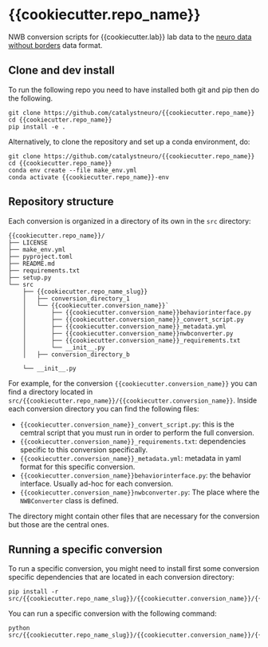 # {{cookiecutter.repo_name}}
NWB conversion scripts for {{cookiecutter.lab}} lab data to the [neuro data without borders](https://nwb-overview.readthedocs.io/) data format.

## Clone and dev install
To run the following repo you need to have installed both git and pip then do the following.

```
git clone https://github.com/catalystneuro/{{cookiecutter.repo_name}}
cd {{cookiecutter.repo_name}}
pip install -e .
```

Alternatively, to clone the repository and set up a conda environment, do:
```
git clone https://github.com/catalystneuro/{{cookiecutter.repo_name}}
cd {{cookiecutter.repo_name}}
conda env create --file make_env.yml
conda activate {{cookiecutter.repo_name}}-env
```

## Repository structure
Each conversion is organized in a directory of its own in the `src` directory:

    {{cookiecutter.repo_name}}/
    ├── LICENSE
    ├── make_env.yml
    ├── pyproject.toml
    ├── README.md
    ├── requirements.txt
    ├── setup.py
    └── src
        ├── {{cookiecutter.repo_name_slug}}
        │   ├── conversion_directory_1
        │   └── {{cookiecutter.conversion_name}}`
        │       ├── {{cookiecutter.conversion_name}}behaviorinterface.py
        │       ├── {{cookiecutter.conversion_name}}_convert_script.py
        │       ├── {{cookiecutter.conversion_name}}_metadata.yml
        │       ├── {{cookiecutter.conversion_name}}nwbconverter.py
        │       ├── {{cookiecutter.conversion_name}}_requirements.txt
        │       └── __init__.py
        │   ├── conversion_directory_b

        └── __init__.py

 For example, for the conversion `{{cookiecutter.conversion_name}}` you can find a directory located in `src/{{cookiecutter.repo_name}}/{{cookiecutter.conversion_name}}`. Inside each conversion directory you can find the following files:

* `{{cookiecutter.conversion_name}}_convert_script.py`: this is the cemtral script that you must run in order to perform the full conversion.
* `{{cookiecutter.conversion_name}}_requirements.txt`: dependencies specific to this conversion specifically.
* `{{cookiecutter.conversion_name}}_metadata.yml`: metadata in yaml format for this specific conversion.
* `{{cookiecutter.conversion_name}}behaviorinterface.py`: the behavior interface. Usually ad-hoc for each conversion.
* `{{cookiecutter.conversion_name}}nwbconverter.py`: The place where the `NWBConverter` class is defined.

The directory might contain other files that are necessary for the conversion but those are the central ones.

## Running a specific conversion
To run a specific conversion, you might need to install first some conversion specific dependencies that are located in each conversion directory:
```
pip install -r src/{{cookiecutter.repo_name_slug}}/{{cookiecutter.conversion_name}}/{{cookiecutter.conversion_name}}_requirements.txt 
```

You can run a specific conversion with the following command:
```
python src/{{cookiecutter.repo_name_slug}}/{{cookiecutter.conversion_name}}/{{cookiecutter.conversion_name}}_conversion_script.py
```
